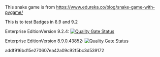 This snake game is from https://www.edureka.co/blog/snake-game-with-pygame/

This is to test Badges in 8.9 and 9.2

Enterprise EditionVersion 9.2.4: [![Quality Gate Status](https://ee8-megan-us.ngrok.io/api/project_badges/measure?project=snakeGame&metric=alert_status&token=b6c5caadc91d8ede63634eeb5718bbe4525f5928)](https://ee8-megan-us.ngrok.io/dashboard?id=snakeGame)

Enterprise EditionVersion 8.9.0.43852: [![Quality Gate Status](https://ee89-megan-us.ngrok.io/api/project_badges/measure?project=snakeGame&metric=alert_status&&Authorization=Bearer<addf916bd15e270607ea42a09c92f5bc3d539172>)](https://ee89-megan-us.ngrok.io/dashboard?id=snakeGame)

addf916bd15e270607ea42a09c92f5bc3d539172